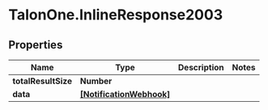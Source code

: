 # TalonOne.InlineResponse2003

## Properties

Name | Type | Description | Notes
------------ | ------------- | ------------- | -------------
**totalResultSize** | **Number** |  | 
**data** | [**[NotificationWebhook]**](NotificationWebhook.md) |  | 


